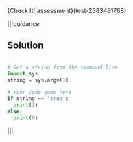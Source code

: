 {Check It!|assessment}(test-2383491788)

|||guidance
## Solution
```python

# Get a string from the command line
import sys
string = sys.argv[1]

# Your code goes here
if string == 'true':
  print(1)
else:
  print(0)
```
|||
